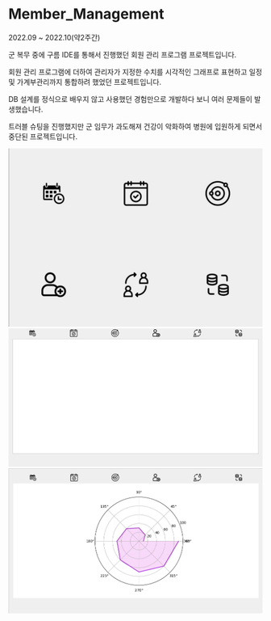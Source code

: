 # Member_Management
2022.09 ~ 2022.10(약2주간) 

군 복무 중에 구름 IDE를 통해서 진행했던 회원 관리 프로그램 프로젝트입니다.

회원 관리 프로그램에 더하여 관리자가 지정한 수치를 시각적인 그래프로 표현하고 일정 및 가계부관리까지 통합하려 했었던 프로젝트입니다.

DB 설계를 정식으로 배우지 않고 사용했던 경험만으로 개발하다 보니 여러 문제들이 발생했습니다. 

트러블 슈팅을 진행했지만 군 임무가 과도해져 건강이 악화하여 병원에 입원하게 되면서 중단된 프로젝트입니다.

<img src= img/member.png>
<img src= img/member1.PNG>
<img src= img/member2.PNG>
